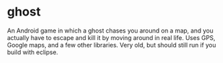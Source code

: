 ghost
=====

An Android game in which a ghost chases you around on a map, and you actually have to escape and kill it by moving around in real life. Uses GPS, Google maps, and a few other libraries. Very old, but should still run if you build with eclipse.

